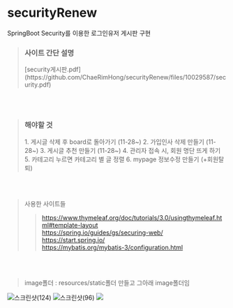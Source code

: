 # securityRenew
SpringBoot Security를 이용한 로그인유저 게시판 구현

><h3>사이트 간단 설명</h3>
>[security게시판.pdf](https://github.com/ChaeRimHong/securityRenew/files/10029587/security.pdf)

<br><br>
><h3>해야할 것</h3>
>1. 게시글 삭제 후 board로 돌아가기 (11-28~)
>2. 가입인사 삭제 만들기 (11-28~)
>3. 게시글 추천 만들기 (11-28~)
>4. 관리자 접속 시, 회원 명단 뜨게 하기
>5. 카테고리 누르면 카테고리 별 글 정렬
>6. mypage 정보수정 만들기 (+회원탈퇴)

<br><br>

> 사용한 사이트들
>> https://www.thymeleaf.org/doc/tutorials/3.0/usingthymeleaf.html#template-layout <br>
>> https://spring.io/guides/gs/securing-web/ <br>
>> https://start.spring.io/ <br>
>> https://mybatis.org/mybatis-3/configuration.html <br>

<br><br>


>image폴더 : 
>resources/static폴더 만들고 그아래 image폴더임

![스크린샷(124)](https://user-images.githubusercontent.com/113007878/203227857-294d941e-5c3b-4ce2-a193-bd2917a9ab2e.png)
![스크린샷(96)](https://user-images.githubusercontent.com/113007878/202102503-c978997d-4f45-4096-8ec5-ba0814313ba9.png)
![](../../Users/311/Pictures/Screenshots/스크린샷(124).png)
